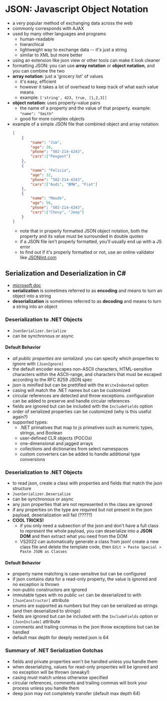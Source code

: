 # JSON: Javascript Object Notation
* a very popular method of exchanging data across the web
* commonly corresponds with AJAX
* used by many other languages and programs
	- human-readable
	- hierarchical
	- lightweight way to exchange data -- it's just a string
	- similar to XML but more better
* using an extension like json view or other tools can make it look cleaner
* formatting JSON: you can use **array notation** or **object notation**, and you can combine the two
* **array notation**: just a 'grocery list' of values
	- it's easy, efficient
	- however it takes a lot of overhead to keep track of what each value means
	- example: `['string', 423, true, [1,2,3]]`
* **object notation**: uses property-value pairs
	- the name of a property and the value of that property. example: `"name": "Smith"`
	- good for more complex objects
* example of a simple JSON file that combined object and array notation:
	```json
	[
		{
			"name": "Jim",
			"age": 20,
			"phone": "502-214-4243",
			"cars":["Peugeot"]
		},
		{
			"name": "Felicia",
			"age": 32,
			"phone": "502-214-4243",
			"cars":["Audi", "BMW", "Fiat"]
		},
		{
			"name": "Maude",
			"age": 56,
			"phone": "502-214-4243",
			"cars":["Chevy", "Jeep"]
		}
	]
	```
	- note that in properly formatted JSON object notation, both the property and its value must be surrounded in double quotes
	- if a JSON file isn't properly formatted, you'll usually end up with a JS error
	- to find out if it's properly formatted or not, use an online validator like [JSONlint.com](JSONlint.com)

## Serialization and Deserialization in C#
* [microsoft doc](https://learn.microsoft.com/en-us/dotnet/standard/serialization/system-text-json/how-to?pivots=dotnet-6-0#serialization-behavior)
* **serialization** is sometimes referred to as **encoding** and means to turn an object into a string
* **deserialization** is sometimes referred to as **decoding** and means to turn a string into an object

### Deserialization to .NET Objects
* `JsonSerializer.Serialize`
* can be synchronous or async

#### Default Behavior
* *all public properties are serialized*. you can specify which properties to ignore with `[JsonIgnore]`
* the default encoder escapes non-ASCII characters, HTML-sensitive characters within the ASCII-range, and characters that must be escaped according to the RFC 8259 JSON spec
* json is minified but can be prettified with the `WriteIndented` option
* casing will match the .NET names but can be customized
* circular references are detected and throw exceptions. configuration can be added to preserve and handle circular references
* fields are ignored but can be included with the `IncludeFields` option
* order of serialized properties can be customized (why is this useful again?)
* supported types:
	- .NET primatives that map to js primatives such as numeric types, strings, and Boolean
	- user-defined CLR objects (POCOs)
	- one-dimensional and jagged arrays
	- collections and dictionaries from select namespaces
	- custom converters can be added to handle additional type conversions

### Deserialization to .NET Objects
* to read json, create a class with properties and fields that match the json structure
* `JsonSerializer.Deserialize`
* can be synchronous or async
* any json properties that are not represented in the class are ignored
* if any properties on the type are required but not present in the json payload, deserialization will fail (?????)
* **COOL TRICKS!**
	- if you only need a subsection of the json and don't have a full class to represent the whole payload, you can deserialize into a **JSON DOM** and then extract what you need from the DOM
	- VS2022 can automatically generate a class from json! create a new class file and delete the template code, then `Edit > Paste Special > Paste JSON as Classes`

#### Default Behavior
* property name matching is case-sensitive but can be configured
* if json contains data for a read-only property, the value is ignored and no exception is thrown
* non-public constructors are ignored
* immutable types with no public `set` can be deserialized to with `[JsonConstructor]` attribute
* enums are supported as numbers but they can be serialized as strings (and then deserialized to strings)
* fields are ignored but can be included with the `IncludeFields` option or `[JsonInclude]` attribute
* comments and trailing commas in the json throw exceptions but can be handled
* default max depth for deeply nested json is 64


### Summary of .NET Serialization Gotchas
* fields and private properties won't be handled unless you handle them
* when deserializing, values for read-only properties will be ignored and no exception will be thrown (sneaky!)
* casing must match unless otherwise specified
* circular references, comments and trailing commas will bork your process unless you handle them
* deep json may not completely transfer (default max depth 64)



